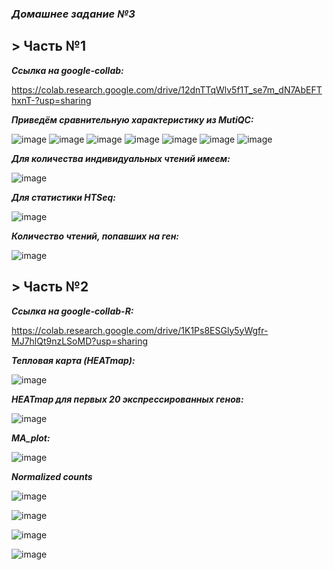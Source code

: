 ### ***Домашнее задание №3***

## > Часть №1

***Ссылка на google-collab:***

https://colab.research.google.com/drive/12dnTTqWlv5f1T_se7m_dN7AbEFThxnT-?usp=sharing

**_Приведём сравнительную характеристику из MutiQC:_**

![image](https://user-images.githubusercontent.com/71905847/144423664-eccd9056-8118-4f67-979d-a8e69a41348a.png)
![image](https://user-images.githubusercontent.com/71905847/144423788-b1cb475d-8138-45b8-b510-956390940cbe.png)
![image](https://user-images.githubusercontent.com/71905847/144423874-a646c7db-786a-4795-ab34-04291e5abc51.png)
![image](https://user-images.githubusercontent.com/71905847/144423932-5262382a-b903-4665-aa48-02a1264bc984.png)
![image](https://user-images.githubusercontent.com/71905847/144423995-ffafe242-5566-40f5-a001-295d7f7d1627.png)
![image](https://user-images.githubusercontent.com/71905847/144424120-e4892e58-406f-4819-8f19-6eedcc396c8d.png)
![image](https://user-images.githubusercontent.com/71905847/144424165-fdffde9d-613e-404e-b1d6-090341c752b7.png)

**_Для количества индивидуальных чтений имеем:_**

![image](https://user-images.githubusercontent.com/71905847/144424763-6edfd598-b89f-4e9b-963b-1f0ac533f403.png)

**_Для статистики HTSeq:_**

![image](https://user-images.githubusercontent.com/71905847/144424971-9c8c9b6a-67bf-4f0a-8396-d877e3fc261f.png)

**_Количество чтений, попавших на ген:_**

![image](https://user-images.githubusercontent.com/71905847/144499440-601e665f-1d84-47e0-aff6-b8adc46ae585.png)


## > Часть №2


***Ссылка на google-collab-R:***

https://colab.research.google.com/drive/1K1Ps8ESGly5yWgfr-MJ7hlQt9nzLSoMD?usp=sharing

***Тепловая карта (HEATmap):***

![image](https://user-images.githubusercontent.com/71905847/144426396-9cfad050-07bc-4958-b1fd-5b5ef4c4ae3d.png)

***HEATmap для первых 20 экспресcированных генов:***

![image](https://user-images.githubusercontent.com/71905847/144518013-b17a057a-eef6-44a9-ad25-d3e11a471fb5.png)

***MA_plot:***

![image](https://user-images.githubusercontent.com/71905847/144426735-21028db5-8b21-4e1d-a029-08904e9fbe5a.png)

***Normalized counts***

![image](https://user-images.githubusercontent.com/71905847/144518158-aa808162-54d8-4d1c-bc6b-dac81b2536ad.png)

![image](https://user-images.githubusercontent.com/71905847/144518191-94264479-9309-4aec-a966-dca53e23e1d0.png)

![image](https://user-images.githubusercontent.com/71905847/144518261-ab38166a-1a35-4337-96cf-6e31dc7ad373.png)

![image](https://user-images.githubusercontent.com/71905847/144518290-68aaa299-bf95-423f-8f2f-8e1e98f04492.png)

